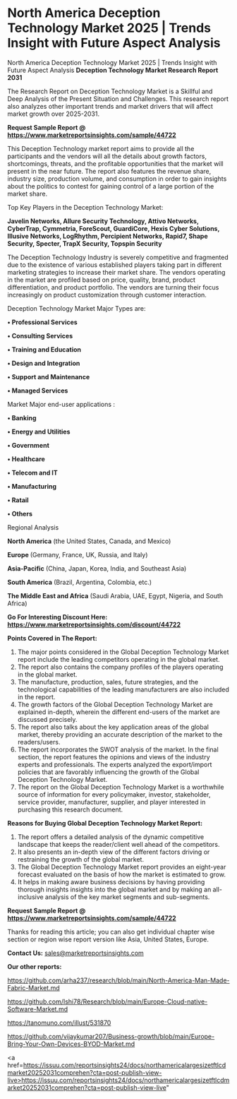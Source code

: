 # North America Deception Technology Market 2025 | Trends Insight with Future Aspect Analysis
North America Deception Technology Market 2025 | Trends Insight with Future Aspect Analysis
<strong>Deception Technology Market Research Report 2031</strong>

The Research Report on Deception Technology Market is a Skillful and Deep Analysis of the Present Situation and Challenges. This research report also analyzes other important trends and market drivers that will affect market growth over 2025-2031.

<strong>Request Sample Report @ <a href=https://www.marketreportsinsights.com/sample/44722>https://www.marketreportsinsights.com/sample/44722</a></strong>

This Deception Technology market report aims to provide all the participants and the vendors will all the details about growth factors, shortcomings, threats, and the profitable opportunities that the market will present in the near future. The report also features the revenue share, industry size, production volume, and consumption in order to gain insights about the politics to contest for gaining control of a large portion of the market share.

Top Key Players in the Deception Technology Market:

<strong>Javelin Networks, Allure Security Technology, Attivo Networks, CyberTrap, Cymmetria, ForeScout, GuardiCore, Hexis Cyber Solutions, Illusive Networks, LogRhythm, Percipient Networks, Rapid7, Shape Security, Specter, TrapX Security, Topspin Security</strong>

The Deception Technology Industry is severely competitive and fragmented due to the existence of various established players taking part in different marketing strategies to increase their market share. The vendors operating in the market are profiled based on price, quality, brand, product differentiation, and product portfolio. The vendors are turning their focus increasingly on product customization through customer interaction.

Deception Technology Market Major Types are:

<strong>•  Professional Services

•  Consulting Services

•  Training and Education

•  Design and Integration

•  Support and Maintenance

•  Managed Services</strong>

Market Major end-user applications :

<strong>•  Banking

•  Energy and Utilities

•  Government

•  Healthcare

•  Telecom and IT

•  Manufacturing

•  Ratail

•  Others</strong>

Regional Analysis

</u><strong><b>North America</b></strong> (the United States, Canada, and Mexico)

<strong><b>Europe </b></strong>(Germany, France, UK, Russia, and Italy)

<strong><b>Asia-Pacific</b></strong> (China, Japan, Korea, India, and Southeast Asia)

<strong><b>South America</b></strong> (Brazil, Argentina, Colombia, etc.)

<strong><b>The Middle East and Africa</b></strong> (Saudi Arabia, UAE, Egypt, Nigeria, and South Africa)

<strong>Go For Interesting Discount Here: <a href=https://www.marketreportsinsights.com/discount/44722>https://www.marketreportsinsights.com/discount/44722</a></strong>

<strong>Points Covered in The Report:</strong>
<ol>
  <li>The major points considered in the Global Deception Technology Market report include the leading competitors operating in the global market.</li>
  <li>The report also contains the company profiles of the players operating in the global market.</li>
  <li>The manufacture, production, sales, future strategies, and the technological capabilities of the leading manufacturers are also included in the report.</li>
  <li>The growth factors of the Global Deception Technology Market are explained in-depth, wherein the different end-users of the market are discussed precisely.</li>
  <li>The report also talks about the key application areas of the global market, thereby providing an accurate description of the market to the readers/users.</li>
  <li>The report incorporates the SWOT analysis of the market. In the final section, the report features the opinions and views of the industry experts and professionals. The experts analyzed the export/import policies that are favorably influencing the growth of the Global Deception Technology Market.</li>
  <li>The report on the Global Deception Technology Market is a worthwhile source of information for every policymaker, investor, stakeholder, service provider, manufacturer, supplier, and player interested in purchasing this research document.</li>
</ol>
<strong>Reasons for Buying Global Deception Technology Market Report:</strong>

<ol>
  <li>The report offers a detailed analysis of the dynamic competitive landscape that keeps the reader/client well ahead of the competitors.</li>
  <li>It also presents an in-depth view of the different factors driving or restraining the growth of the global market.</li>
  <li>The Global Deception Technology Market report provides an eight-year forecast evaluated on the basis of how the market is estimated to grow.</li>
  <li>It helps in making aware business decisions by having providing thorough insights insights into the global market and by making an all-inclusive analysis of the key market segments and sub-segments.</li>
</ol>
<strong>Request Sample Report @ <a href=https://www.marketreportsinsights.com/sample/44722>https://www.marketreportsinsights.com/sample/44722</a></strong>


Thanks for reading this article; you can also get individual chapter wise section or region wise report version like Asia, United States, Europe.

<strong>Contact Us:</strong>
sales@marketreportsinsights.com

<strong>Our other reports:</strong>

<a href=https://github.com/arha237/research/blob/main/North-America-Man-Made-Fabric-Market.md>https://github.com/arha237/research/blob/main/North-America-Man-Made-Fabric-Market.md</a>

<a href=https://github.com/Ishi78/Research/blob/main/Europe-Cloud-native-Software-Market.md>https://github.com/Ishi78/Research/blob/main/Europe-Cloud-native-Software-Market.md</a>

<a href=https://tanomuno.com/illust/531870>https://tanomuno.com/illust/531870</a>

<a href=https://github.com/vijaykumar207/Business-growth/blob/main/Europe-Bring-Your-Own-Devices-BYOD-Market.md>https://github.com/vijaykumar207/Business-growth/blob/main/Europe-Bring-Your-Own-Devices-BYOD-Market.md</a>

<a href=https://issuu.com/reportsinsights24/docs/northamericalargesizetftlcdmarket20252031comprehen?cta=post-publish-view-live>https://issuu.com/reportsinsights24/docs/northamericalargesizetftlcdmarket20252031comprehen?cta=post-publish-view-live</a>"
